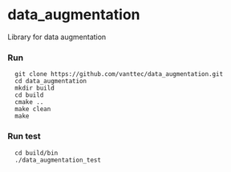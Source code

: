 # data_augmentation
Library for data augmentation

### Run
```
  git clone https://github.com/vanttec/data_augmentation.git
  cd data_augmentation
  mkdir build
  cd build
  cmake ..
  make clean
  make 
```

### Run test
```
  cd build/bin
  ./data_augmentation_test
```
